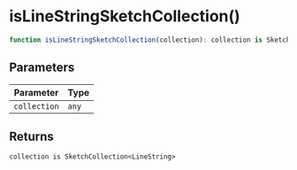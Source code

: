 # isLineStringSketchCollection()

```ts
function isLineStringSketchCollection(collection): collection is SketchCollection<LineString>
```

## Parameters

| Parameter | Type |
| ------ | ------ |
| `collection` | `any` |

## Returns

`collection is SketchCollection<LineString>`
